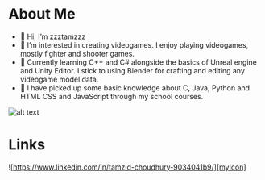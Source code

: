 # About Me
- 👋 Hi, I’m zzztamzzz
- 👀 I’m interested in creating videogames. I enjoy playing videogames, mostly fighter and shooter games.
- 🌱 Currently learning C++ and C# alongside the basics of Unreal engine and Unity Editor. I stick to using Blender for crafting and editing any videogame model data.
- 📔 I have picked up some basic knowledge about C, Java, Python and HTML CSS and JavaScript through my school courses.

![alt text](https://media.giphy.com/media/ZEILv6a8KBDFq4KhbB/giphy.gif)
# Links
![https://www.linkedin.com/in/tamzid-choudhury-9034041b9/][myIcon]

[myIcon]: https://github.com/zzztamzzz/zzztamzzz/blob/main/images/linkedin/resized/dall-e-3-linkedin-logo.jpg?raw=true "Link to Profile"
<!---
zzztamzzz/zzztamzzz is a ✨ special ✨ repository because its `README.md` (this file) appears on your GitHub profile.
You can click the Preview link to take a look at your changes.
--->
